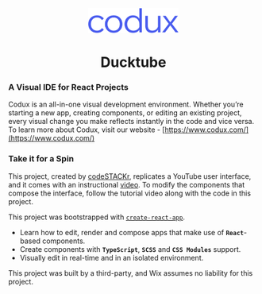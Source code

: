 <div align="center">  
    <img height="50"src="./src/assets/codux.svg">  
    <h1 >Ducktube</h1>
</div>

### A Visual IDE for React Projects

Codux is an all-in-one visual development environment. Whether you’re starting a new app, creating components, or editing an existing project, every visual change you make reflects instantly in the code and vice versa. To learn more about Codux, visit our website - [https://www.codux.com/](https://www.codux.com/)

### Take it for a Spin

This project, created by [codeSTACKr](https://www.youtube.com/@codeSTACKr), replicates a YouTube user interface, and it comes with an instructional [video](https://youtu.be/cKfevf-iIHA). To modify the components that compose the interface, follow the tutorial video along with the code in this project. 

This project was bootstrapped with [`create-react-app`](https://github.com/facebook/create-react-app).

- Learn how to edit, render and compose apps that make use of **`React`**-based components.
- Create components with **`TypeScript`**, **`SCSS`** and **`CSS Modules`** support.
- Visually edit in real-time and in an isolated environment.

This project was built by a third-party, and Wix assumes no liability for this project.
